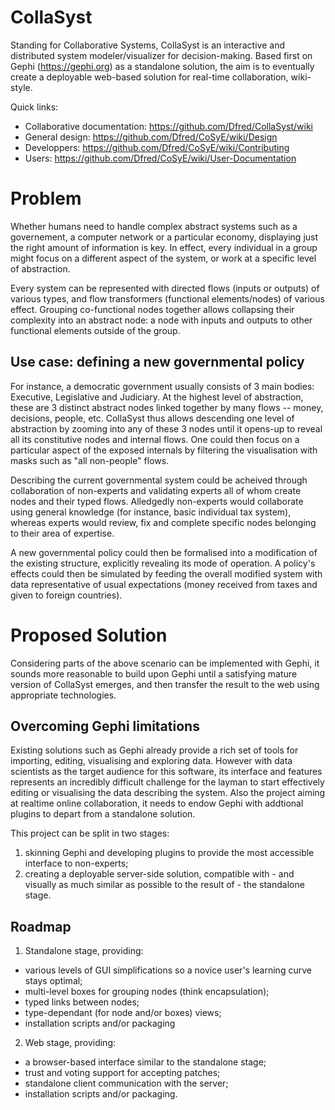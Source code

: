 # CollaSyst
Standing for Collaborative Systems, CollaSyst is an interactive and distributed system modeler/visualizer for decision-making.
Based first on Gephi (https://gephi.org) as a standalone solution, the aim is to eventually create a deployable web-based solution for real-time collaboration, wiki-style.

Quick links: 
* Collaborative documentation: https://github.com/Dfred/CollaSyst/wiki
* General design: https://github.com/Dfred/CoSyE/wiki/Design
* Developpers: https://github.com/Dfred/CoSyE/wiki/Contributing
* Users: https://github.com/Dfred/CoSyE/wiki/User-Documentation

# Problem
Whether humans need to handle complex abstract systems such as a governement, a computer network or a particular economy, displaying just the right amount of information is key. In effect, every individual in a group might focus on a different aspect of the system, or work at a specific level of abstraction.

Every system can be represented with directed flows (inputs or outputs) of various types, and flow transformers (functional elements/nodes) of various effect. Grouping co-functional nodes together allows collapsing their complexity into an abstract node: a node with inputs and outputs to other functional elements outside of the group.

## Use case: defining a new governmental policy
For instance, a democratic government usually consists of 3 main bodies: Executive, Legislative and Judiciary. At the highest level of abstraction, these are 3 distinct abstract nodes linked together by many flows -- money, decisions, people, etc. CollaSyst thus allows descending one level of abstraction by zooming into any of these 3 nodes until it opens-up to reveal all its constitutive nodes and internal flows. 
One could then focus on a particular aspect of the exposed internals by filtering the visualisation with masks such as "all non-people" flows.

Describing the current governmental system could be acheived through collaboration of non-experts and validating experts all of whom create nodes and their typed flows. Alledgedly non-experts would collaborate using general knowledge (for instance, basic individual tax system), whereas experts would review, fix and complete specific nodes belonging to their area of expertise.

A new governmental policy could then be formalised into a modification of the existing structure, explicitly revealing its mode of operation. A policy's effects could then be simulated by feeding the overall modified system with data representative of usual expectations (money received from taxes and given to foreign countries).

# Proposed Solution

Considering parts of the above scenario can be implemented with Gephi, it sounds more reasonable to build upon Gephi until a satisfying mature version of CollaSyst emerges, and then transfer the result to the web using appropriate technologies.

## Overcoming Gephi limitations
Existing solutions such as Gephi already provide a rich set of tools for importing, editing, visualising and exploring data. However with data scientists as the target audience for this software, its interface and features represents an incredibly difficult challenge for the layman to start effectively editing or visualising the data describing the system.
Also the project aiming at realtime online collaboration, it needs to endow Gephi with addtional plugins to depart from a standalone solution.

This project can be split in two stages: 
1. skinning Gephi and developing plugins to provide the most accessible interface to non-experts;
1. creating a deployable server-side solution, compatible with - and visually as much similar as possible to the result of - the standalone stage.

## Roadmap
1. Standalone stage, providing:
 * various levels of GUI simplifications so a novice user's learning curve stays optimal;
 * multi-level boxes for grouping nodes (think encapsulation);
 * typed links between nodes;
 * type-dependant (for node and/or boxes) views;
 * installation scripts and/or packaging
2. Web stage, providing:
 * a browser-based interface similar to the standalone stage;
 * trust and voting support for accepting patches;
 * standalone client communication with the server;
 * installation scripts and/or packaging.

